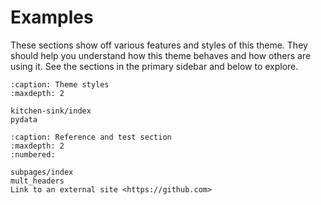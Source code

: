 # Examples

These sections show off various features and styles of this theme. They should help you understand how this theme behaves and how others are using it. See the sections in the primary sidebar and below to explore.

```{toctree}
:caption: Theme styles
:maxdepth: 2

kitchen-sink/index
pydata
```

```{toctree}
:caption: Reference and test section
:maxdepth: 2
:numbered:

subpages/index
mult_headers
Link to an external site <https://github.com>
```
